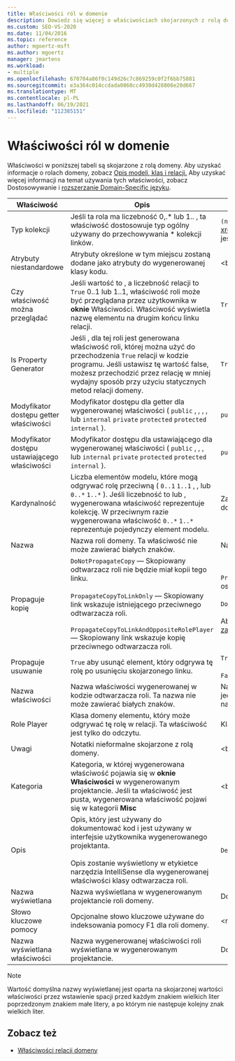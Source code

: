 ```yaml
---
title: Właściwości ról w domenie
description: Dowiedz się więcej o właściwościach skojarzonych z rolą domeny, takich jak Typ kolekcji, Atrybuty Niestandardowe i Czy można przeglądać właściwości.
ms.custom: SEO-VS-2020
ms.date: 11/04/2016
ms.topic: reference
author: mgoertz-msft
ms.author: mgoertz
manager: jmartens
ms.workload:
- multiple
ms.openlocfilehash: 670704a86f0c149d26c7c869259c0f2f6bb75881
ms.sourcegitcommit: e3a364c014ccdada0860cc4930d428808e20d667
ms.translationtype: MT
ms.contentlocale: pl-PL
ms.lasthandoff: 06/19/2021
ms.locfileid: "112385151"
---
```

# <a name="properties-of-domain-roles"></a>Właściwości ról w domenie
Właściwości w poniższej tabeli są skojarzone z rolą domeny. Aby uzyskać informacje o rolach domeny, zobacz [Opis modeli, klas i relacji.](../modeling/understanding-models-classes-and-relationships.md) Aby uzyskać więcej informacji na temat używania tych właściwości, zobacz Dostosowywanie i [rozszerzanie Domain-Specific języku](../modeling/customizing-and-extending-a-domain-specific-language.md).

|Właściwość|Opis|Domyślne|
|-|-|-|
|Typ kolekcji|Jeśli ta rola ma liczebność 0,.* lub 1.. , ta właściwość dostosowuje typ ogólny używany do przechowywania \* kolekcji linków.|`(none)` - <xref:Microsoft.VisualStudio.Modeling.LinkedElementCollection%601> jest używany|
|Atrybuty niestandardowe|Atrybuty określone w tym miejscu zostaną dodane jako atrybuty do wygenerowanej klasy kodu.|<brak\>|
|Czy właściwość można przeglądać|Jeśli wartość to , a liczebność relacji to `True` 0..1 lub 1..1, właściwość roli może być przeglądana przez użytkownika w **oknie** Właściwości. Właściwość wyświetla nazwę elementu na drugim końcu linku relacji.|`True`|
|Is Property Generator|Jeśli , dla tej roli jest generowana właściwość roli, której można użyć do przechodzenia `True` relacji w kodzie programu. Jeśli ustawisz tę wartość false, możesz przechodzić przez relację w mniej wydajny sposób przy użyciu statycznych metod relacji domeny.|`True`|
|Modyfikator dostępu getter właściwości|Modyfikator dostępu dla getter dla wygenerowanej właściwości ( `public` , , , , lub `internal` `private` `protected` `protected internal` ).|`public`|
|Modyfikator dostępu ustawiającego właściwości|Modyfikator dostępu dla ustawiającego dla wygenerowanej właściwości ( `public` , , , lub `internal` `private` `protected` `protected internal` ).|`public`|
|Kardynalność|Liczba elementów modelu, które mogą odgrywać rolę przeciwną ( `0..1` `1..1` , , lub `0..*` `1..*` ). Jeśli liczebność to lub , wygenerowana właściwość reprezentuje kolekcję. W przeciwnym razie wygenerowana właściwość `0..*` `1..*` reprezentuje pojedynczy element modelu.|Zależy od typu relacji i od tego, czy jest to rola źródłowa, czy docelowa w relacji.|
|Nazwa|Nazwa roli domeny. Ta właściwość nie może zawierać białych znaków.|Nazwa klasy domeny odtwarzacza roli dla tej roli.|
|Propaguje kopię|`DoNotPropagateCopy` — Skopiowany odtwarzacz roli nie będzie miał kopii tego linku.<br /><br /> `PropagateCopyToLinkOnly` — Skopiowany link wskazuje istniejącego przeciwnego odtwarzacza roli.<br /><br /> `PropagateCopyToLinkAndOppositeRolePlayer` — Skopiowany link wskazuje kopię przeciwnego odtwarzacza roli.|`PropagateCopyToLinkAndOppositeRolePlayer` dla ról źródłowych osadzania.<br /><br /> `DoNotPropagateCopy` w przypadku innych ról.<br /><br /> Aby uzyskać więcej informacji, zobacz [Dostosowywanie zachowania kopiowania](../modeling/customizing-copy-behavior.md)|
|Propaguje usuwanie|`True` aby usunąć element, który odgrywa tę rolę po usunięciu skojarzonego linku.|`True` dla obiektu docelowego roli osadzania.<br /><br /> `False` w przypadku innych ról.|
|Nazwa właściwości|Nazwa właściwości wygenerowanej w kodzie odtwarzacza roli. Ta nazwa nie może zawierać białych znaków.|Nazwa roli przeciwległej, jeśli ta rola ma liczebność od zera do jednego lub liczebność "jeden do jednego". w przeciwnym razie nazwa roli przeciwległej w liczbie mnogiej.|
|Role Player|Klasa domeny elementu, który może odgrywać tę rolę w relacji. Ta właściwość jest tylko do odczytu.|Klasa domeny odtwarzacza roli dla tej roli.|
|Uwagi|Notatki nieformalne skojarzone z rolą domeny.|<brak\>|
|Kategoria|Kategoria, w której wygenerowana właściwość pojawia się w **oknie Właściwości** w wygenerowanym projektancie. Jeśli ta właściwość jest pusta, wygenerowana właściwość pojawi się w kategorii **Misc**|<brak\>|
|Opis|Opis, który jest używany do dokumentować kod i jest używany w interfejsie użytkownika wygenerowanego projektanta.<br /><br /> Opis zostanie wyświetlony w etykietce narzędzia IntelliSense dla wygenerowanej właściwości klasy odtwarzacza roli.|`Description for`*pełna nazwa roli*|
|Nazwa wyświetlana|Nazwa wyświetlana w wygenerowanym projektancie roli domeny.|Dostosowana wartość właściwości Name.|
|Słowo kluczowe pomocy|Opcjonalne słowo kluczowe używane do indeksowania pomocy F1 dla roli domeny.|\<none>|
|Nazwa wyświetlana właściwości|Nazwa wygenerowanej właściwości roli wyświetlana w wygenerowanym projektancie.|Dostosowana wartość właściwości Nazwa właściwości.|

> [!NOTE]
> Wartość domyślna nazwy wyświetlanej jest oparta na skojarzonej wartości właściwości przez wstawienie spacji przed każdym znakiem wielkich liter poprzedzonym znakiem małe litery, a po którym nie następuje kolejny znak wielkich liter.

## <a name="see-also"></a>Zobacz też

- [Właściwości relacji domeny](../modeling/properties-of-domain-relationships.md)